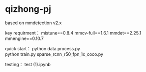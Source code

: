 # qizhong-pj

based on mmdetection v2.x

key requirment：
mistune==0.8.4
mmcv-full==1.6.1
mmdet==2.25.1
mmengine==0.10.7

quick start：
python data process.py   
python train.py sparse_rcnn_r50_fpn_1x_coco.py

testing：
test (1).ipynb


